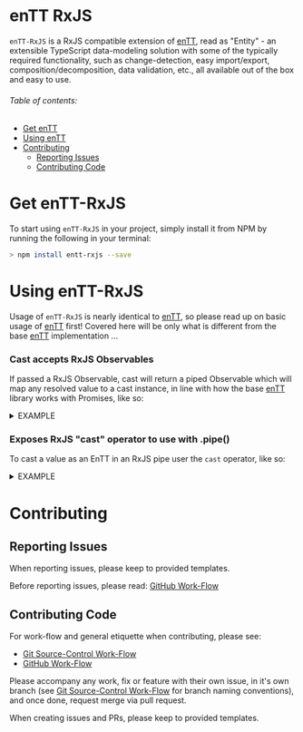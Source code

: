 enTT RxJS
======

```enTT-RxJS``` is a RxJS compatible extension of [enTT](https://github.com/ofzza/enTT), read as "Entity" - an extensible TypeScript data-modeling solution with some of the typically required functionality, such as change-detection, easy import/export, composition/decomposition, data validation, etc., all available out of the box and easy to use.

###### Table of contents:
- [Get enTT](#get-entt-rxjs)
- [Using enTT](#using-entt-rxjs)
- [Contributing](#contributing)
  - [Reporting Issues](#reporting-issues)
  - [Contributing Code](#contributing-code)


# Get enTT-RxJS

To start using ```enTT-RxJS``` in your project, simply install it from NPM by running the following in your terminal:
 ```sh
 > npm install entt-rxjs --save
 ```


# Using enTT-RxJS

Usage of ```enTT-RxJS``` is nearly identical to [enTT](https://github.com/ofzza/enTT), so please read up on basic usage of [enTT](https://github.com/ofzza/enTT) first!
Covered here will be only what is different from the base [enTT](https://github.com/ofzza/enTT) implementation ...

### Cast accepts RxJS Observables

If passed a RxJS Observable, cast will return a piped Observable which will map any resolved value to a cast instance, in line with how the base [enTT](https://github.com/ofzza/enTT) library works with Promises, like so:

<details><summary>EXAMPLE</summary>

```ts
  import { EnTT } from '@ofzza/entt-rxjs';
  import { Subject } from 'rxjs';

  class MyPersonClass extends EnTT {
    constructor () { super(); super.entt(); }

    public firstName = undefined as string;
    public lastName = undefined as string;
  }

  const instance = new MyPersonClass();
  instance.firstName = 'John';
  instance.lastName = 'Doe';

  const serialized = instance.serialize();
  console.log(serialized);  // Outputs: { firstName: "John", lastName: "Doe" }

  const observable = new Subject(),
        castObservable = MyPersonClass.cast(observable, { target: MyPersonClass });
  castObservable.subscribe((value) => {
    console.log(value instanceof MyPersonClass)     // Outputs: true
    console.log(value.firstName);                   // Outputs: "John"
    console.log(value.lastName);                    // Outputs: "Doe"
  });
  observable.next(serialized);
  observable.complete();
```
</details>

### Exposes RxJS "cast" operator to use with .pipe()

To cast a value as an EnTT in an RxJS pipe user the `cast` operator, like so:

<details><summary>EXAMPLE</summary>

```ts
  import { EnTT, cast } from '@ofzza/entt-rxjs';
  import { Subject } from 'rxjs';

  class MyPersonClass extends EnTT {
    constructor () { super(); super.entt(); }

    public firstName = undefined as string;
    public lastName = undefined as string;
  }

  const instance = new MyPersonClass();
  instance.firstName = 'John';
  instance.lastName = 'Doe';

  const serialized = instance.serialize();
  console.log(serialized);  // Outputs: { firstName: "John", lastName: "Doe" }

  const observable = new Subject();
  observable
    .pipe(cast(MyPersonClass))
    .subscribe((value) => {
      console.log(value instanceof MyPersonClass)     // Outputs: true
      console.log(value.firstName);                   // Outputs: "John"
      console.log(value.lastName);                    // Outputs: "Doe"
    });
  observable.next(serialized);
  observable.complete();
```
</details>

<!--

TODO:

- [ ] Add entt as a real npm package dependency


-->

# Contributing

## Reporting Issues

When reporting issues, please keep to provided templates.

Before reporting issues, please read: [GitHub Work-Flow](https://github.com/ofzza/onboarding/blob/master/CONTRIBUTING/github.md)


## Contributing Code

For work-flow and general etiquette when contributing, please see:
- [Git Source-Control Work-Flow](https://github.com/ofzza/onboarding/blob/master/CONTRIBUTING/git.md)
- [GitHub Work-Flow](https://github.com/ofzza/onboarding/blob/master/CONTRIBUTING/github.md)

Please accompany any work, fix or feature with their own issue, in it's own branch (see [Git Source-Control Work-Flow](https://github.com/ofzza/onboarding/blob/master/CONTRIBUTING/git.md) for branch naming conventions), and once done, request merge via pull request.

When creating issues and PRs, please keep to provided templates.

